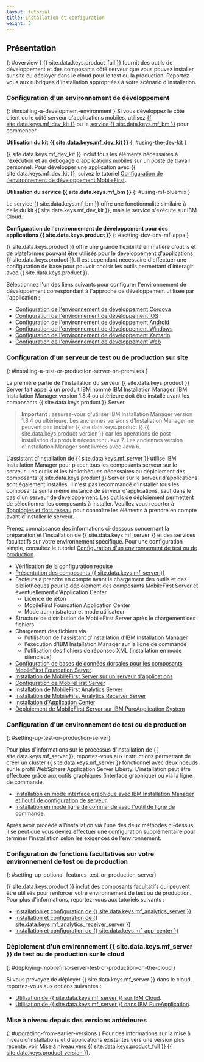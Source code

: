 ```yaml
---
layout: tutorial
title: Installation et configuration
weight: 3
---
```

<!-- NLS_CHARSET=UTF-8 -->
## Présentation
{: #overview }
{{ site.data.keys.product_full }} fournit des outils de développement et des composants côté serveur que vous pouvez installer sur site ou déployer dans le cloud pour le test ou la production. Reportez-vous aux rubriques d'installation appropriées à votre scénario d'installation.

### Configuration d'un environnement de développement
{: #installing-a-development-environment }
Si vous développez le côté client ou le côté serveur d'applications mobiles, utilisez [{{ site.data.keys.mf_dev_kit }}](development/mobilefirst/) ou le [service {{ site.data.keys.mf_bm }}](../ibmcloud/using-mobile-foundation) pour commencer.

**Utilisation du kit {{ site.data.keys.mf_dev_kit }}**
{: #using-the-dev-kit }

{{ site.data.keys.mf_dev_kit }} inclut tous les éléments nécessaires à l'exécution et au débogage d'applications mobiles sur un poste de travail personnel. Pour développer une application avec {{ site.data.keys.mf_dev_kit }}, suivez le tutoriel [Configuration de l'environnement de développement MobileFirst](development/mobilefirst).

**Utilisation du service {{ site.data.keys.mf_bm }}**
{: #using-mf-bluemix }

Le service {{ site.data.keys.mf_bm }} offre une fonctionnalité similaire à celle du kit {{ site.data.keys.mf_dev_kit }}, mais le service s'exécute sur IBM Cloud.

**Configuration de l'environnement de développement pour des applications {{ site.data.keys.product }}**
{: #setting-dev-env-mf-apps }

{{ site.data.keys.product }} offre une grande flexibilité en matière d'outils et de plateformes pouvant être utilisés pour le développement d'applications {{ site.data.keys.product }}. Il est cependant nécessaire d'effectuer une configuration de base pour pouvoir choisir les outils permettant d'interagir avec {{ site.data.keys.product }}.  

Sélectionnez l'un des liens suivants pour configurer l'environnement de développement correspondant à l'approche de développement utilisée par l'application :

* [Configuration de l'environnement de développement Cordova](development/cordova)
* [Configuration de l'environnement de développement iOS](development/ios)
* [Configuration de l'environnement de développement Android](development/android)
* [Configuration de l'environnement de développement Windows](development/windows)
* [Configuration de l'environnement de développement Xamarin](development/xamarin)
* [Configuration de l'environnement de développement Web](development/web)

### Configuration d'un serveur de test ou de production sur site
{: #installing-a-test-or-production-server-on-premises }

La première partie de l'installation du serveur {{ site.data.keys.product }} Server fait appel à un produit IBM nommé IBM Installation Manager. IBM Installation Manager version 1.8.4 ou ultérieure doit être installé avant les composants {{ site.data.keys.product }} Server.

> **Important :** assurez-vous d'utiliser IBM Installation Manager version 1.8.4 ou ultérieure. Les anciennes versions d'Installation Manager ne peuvent pas installer {{ site.data.keys.product }} {{ site.data.keys.product_version }} car les opérations de post-installation du produit nécessitent Java 7. Les anciennes version d'Installation Manager sont livrées avec Java 6.

L'assistant d'installation de {{ site.data.keys.mf_server }} utilise IBM Installation Manager pour placer tous les composants serveur sur le serveur.  Les outils et les bibliothèques nécessaires au déploiement des composants {{ site.data.keys.product }} Server sur le serveur d'applications sont également installés.  Il n'est pas recommandé d'installer tous les composants sur la même instance de serveur d'applications, sauf dans le cas d'un serveur de développement. Les outils de déploiement permettent de sélectionner les composants à installer.  Veuillez vous reporter à [Topologies et flots réseau](production/prod-env/topologies) pour connaître les éléments à prendre en compte avant d'installer le serveur.

Prenez connaissance des informations ci-dessous concernant la préparation et l'installation de {{ site.data.keys.mf_server }} et des services facultatifs sur votre environnement spécifique. Pour une configuration simple, consultez le tutoriel [Configuration d'un environnement de test ou de production](production).

* [Vérification de la configuration requise](production/prod-env/prereqs)
* [Présentation des composants {{ site.data.keys.mf_server }}](production/prod-env/topologies)
* Facteurs à prendre en compte avant le chargement des outils et des bibliothèques pour le déploiement des composants MobileFirst Server et éventuellement d'Application Center
  * Licence de jeton
  * MobileFirst Foundation Application Center
  * Mode administrateur et mode utilisateur
* Structure de distribution de MobileFirst Server après le chargement des fichiers
* Chargement des fichiers via
  * l'utilisation de l'assistant d'installation d'IBM Installation Manager
  * l'exécution d'IBM Installation Manager sur la ligne de commande
  * l'utilisation des fichiers de réponses XML (installation en mode silencieux)
* [Configuration de bases de données dorsales pour les composants MobileFirst Foundation Server](production/prod-env/databases)
* [Installation de MobileFirst Server sur un serveur d'applications](production/prod-env/appserver)
* [Configuration de MobileFirst Server](production/server-configuration)
* [Installation de MobileFirst Analytics Server](production/analytics/installation)
* [Installation de MobileFirst Analytics Receiver Server](production/analyticsreceiver/installation)
* [Installation d'Application Center](production/appcenter)
* [Déploiement de MobileFirst Server sur IBM PureApplication System](production/pure-application)

### Configuration d'un environnement de test ou de production
{: #setting-up-test-or-production-server}

Pour plus d'informations sur le processus d'installation de {{ site.data.keys.mf_server }}, reportez-vous aux instructions permettant de créer un cluster {{ site.data.keys.mf_server }} fonctionnel avec deux noeuds sur le profil WebSphere Application Server Liberty. L'installation peut être effectuée grâce aux outils graphiques (interface graphique) ou via la ligne de commande.

* [Installation en mode interface graphique avec IBM Installation Manager et l'outil de configuration de serveur](production/simple-install/graphical-mode).
* [Installation en mode ligne de commande avec l'outil de ligne de commande](production/simple-install/command-line).

Après avoir procédé à l'installation via l'une des deux méthodes ci-dessus, il se peut que vous deviez effectuer une [configuration](production/server-configuration) supplémentaire pour terminer l'installation selon les exigences de l'environnement.

### Configuration de fonctions facultatives sur votre environnement de test ou de production
{: #setting-up-optional-features-test-or-production-server}

{{ site.data.keys.product }} inclut des composants facultatifs qui peuvent être utilisés pour renforcer votre environnement de test ou de production.  Pour plus d'informations, reportez-vous aux tutoriels suivants :

* [Installation et configuration de {{ site.data.keys.mf_analytics_server }}](production/analytics/installation/)
* [Installation et configuration de {{ site.data.keys.mf_analytics_receiver_server }}](production/analyticsreceiver/installation/)
* [Installation et configuration de {{ site.data.keys.mf_app_center }}](production/appcenter)

### Déploiement d'un environnement {{ site.data.keys.mf_server }} de test ou de production sur le cloud
{: #deploying-mobilefirst-server-test-or-production-on-the-cloud }

Si vous prévoyez de déployer {{ site.data.keys.mf_server }} dans le cloud, reportez-vous aux options suivantes :

* [Utilisation de {{ site.data.keys.mf_server }} sur IBM Cloud](../bluemix).
* [Utilisation de {{ site.data.keys.mf_server }} dans IBM PureApplication](production/pure-application).

### Mise à niveau depuis des versions antérieures
{: #upgrading-from-earlier-versions }
Pour des informations sur la mise à niveau d'installations et d'applications existantes vers une version plus récente, voir [Mise à niveau vers {{ site.data.keys.product_full }} {{ site.data.keys.product_version }}](../all-tutorials/#upgrading_to_current_version).
